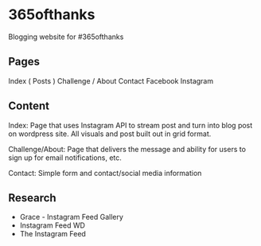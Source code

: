 # 365ofthanks
Blogging website for #365ofthanks

## Pages
Index ( Posts )
  Challenge / About
  Contact
    Facebook
    Instagram
    
## Content
Index: Page that uses Instagram API to stream post and turn into blog post on wordpress site. All visuals and post built out in grid format.

Challenge/About: Page that delivers the message and ability for users to sign up for email notifications, etc. 

Contact: Simple form and contact/social media information

## Research
- Grace - Instagram Feed Gallery
- Instagram Feed WD
- The Instagram Feed
